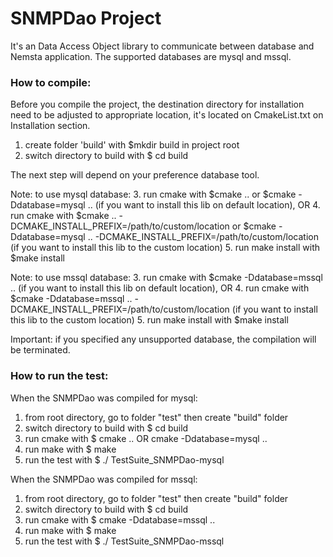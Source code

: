 # SNMPDao Project
It's an Data Access Object library to communicate between database and Nemsta application.
The supported databases are mysql and mssql.

### How to compile:
Before you compile the project, the destination directory for installation need to be adjusted to appropriate location, it's located on CmakeList.txt on Installation section.

1. create folder 'build' with $mkdir build in project root
2. switch directory to build with $ cd build

The next step will depend on your preference database tool.

Note: to use mysql database:
3. run cmake with $cmake .. or $cmake -Ddatabase=mysql .. (if you want to install this lib on default location), OR
4. run cmake with $cmake .. -DCMAKE_INSTALL_PREFIX=/path/to/custom/location or $cmake -Ddatabase=mysql .. -DCMAKE_INSTALL_PREFIX=/path/to/custom/location (if you want to install this lib to the custom location)
5. run make install with $make install

Note: to use mssql database:
3. run cmake with $cmake -Ddatabase=mssql .. (if you want to install this lib on default location), OR
4. run cmake with $cmake -Ddatabase=mssql .. -DCMAKE_INSTALL_PREFIX=/path/to/custom/location (if you want to install this lib to the custom location)
5. run make install with $make install

Important: if you specified any unsupported database, the compilation will be terminated.

### How to run the test:
When the SNMPDao was compiled for mysql:
1. from root directory, go to folder "test" then create "build" folder
2. switch directory to build with $ cd build
3. run cmake with $ cmake .. OR cmake -Ddatabase=mysql ..
4. run make with $ make
5. run the test with $ ./ TestSuite_SNMPDao-mysql

When the SNMPDao was compiled for mssql:
1. from root directory, go to folder "test" then create "build" folder
2. switch directory to build with $ cd build
3. run cmake with $ cmake -Ddatabase=mssql ..
4. run make with $ make
5. run the test with $ ./ TestSuite_SNMPDao-mssql
